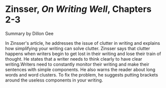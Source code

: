 # Zinsser, _On Writing Well_, Chapters 2-3

Summary by Dillon Gee

In Zinsser's article, he addresses the issue of clutter in writing and explains 
how simplifying your writing can solve clutter.  Zinsser says that clutter happens 
when writers begin to get lost in their writing and lose their train of thought. 
He states that a writer needs to think clearly to have clear writing.Writers need 
to constantly monitor their writing and make their sentences with simple components. 
He also warns the reader about long words and word clusters. To fix the problem, 
he suggests putting brackets around the useless components in your writing. 